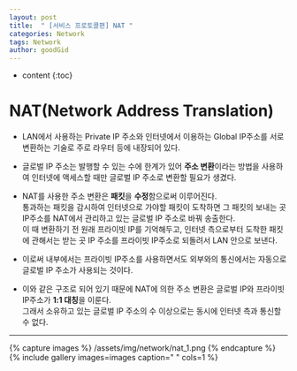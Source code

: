 ```yaml
---
layout: post
title:  " [서비스 프로토콜편] NAT "
categories: Network
tags: Network
author: goodGid
---
```

* content
{:toc}

# NAT(Network Address Translation)

* LAN에서 사용하는 Private IP 주소와 인터넷에서 이용하는 Global IP주소를 서로 변환하는 기술로 주로 라우터 등에 내장되어 있다.

* 글로벌 IP 주소는 발행할 수 있는 수에 한계가 있어 <b>주소 변환</b>이라는 방법을 사용하여 인터넷에 액세스할 때만 글로벌 IP 주소로 변환할 필요가 생겼다.

* NAT를 사용한 주소 변환은 <b>패킷</b>을 <b>수정</b>함으로써 이루어진다. <br> 통과하는 패킷을 감시하여 인터넷으로 가야할 패킷이 도착하면 그 패킷의 보내는 곳 IP주소를 NAT에서 관리하고 있는 글로벌 IP 주소로 바꿔 송출한다. <br> 이 때 변환하기 전 원래 프라이빗 IP를 기억해두고, 인터넷 측으로부터 도착한 패킷에 관해서는 받는 곳 IP 주소를 프라이빗 IP주소로 되돌려서 LAN 안으로 보낸다.

* 이로써 내부에서는 프라이빗 IP주소를 사용하면서도 외부와의 통신에서는 자동으로 글로벌 IP 주소가 사용되는 것이다.

* 이와 같은 구조로 되어 있기 때문에 NAT에 의한 주소 변환은 글로벌 IP와 프라이빗 IP주소가 <b>1:1 대칭</b>을 이룬다. <br> 그래서 소유하고 있는 글로벌 IP 주소의 수 이상으로는 동시에 인터넷 측과 통신할 수 없다.

---

{% capture images %}
    /assets/img/network/nat_1.png
{% endcapture %}
{% include gallery images=images caption=" " cols=1 %}

